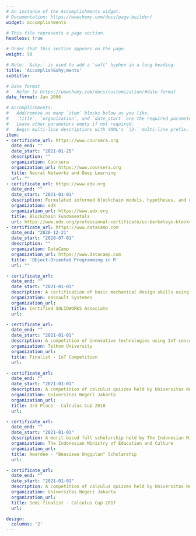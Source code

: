 ```yaml
---
# An instance of the Accomplishments widget.
# Documentation: https://wowchemy.com/docs/page-builder/
widget: accomplishments

# This file represents a page section.
headless: true

# Order that this section appears on the page.
weight: 50

# Note: `&shy;` is used to add a 'soft' hyphen in a long heading.
title: 'Accomplish&shy;ments'
subtitle:

# Date format
#   Refer to https://wowchemy.com/docs/customization/#date-format
date_format: Jan 2006

# Accomplishments.
#   Add/remove as many `item` blocks below as you like.
#   `title`, `organization`, and `date_start` are the required parameters.
#   Leave other parameters empty if not required.
#   Begin multi-line descriptions with YAML's `|2-` multi-line prefix.
item:
- certificate_url: https://www.coursera.org
  date_end: ""
  date_start: "2021-01-25"
  description: ""
  organization: Coursera
  organization_url: https://www.coursera.org
  title: Neural Networks and Deep Learning
  url: ""
- certificate_url: https://www.edx.org
  date_end: ""
  date_start: "2021-01-01"
  description: Formulated informed blockchain models, hypotheses, and use cases.
  organization: edX
  organization_url: https://www.edx.org
  title: Blockchain Fundamentals
  url: https://www.edx.org/professional-certificate/uc-berkeleyx-blockchain-fundamentals
- certificate_url: https://www.datacamp.com
  date_end: "2020-12-21"
  date_start: "2020-07-01"
  description: ""
  organization: DataCamp
  organization_url: https://www.datacamp.com
  title: 'Object-Oriented Programming in R'
  url: ""

- certificate_url: 
  date_end: ""
  date_start: "2021-01-01"
  description: A certification of basic mechanical design skills using Solidworks held by Dassault Systemes.
  organization: Dassault Systemes
  organization_url: 
  title: Certified SOLIDWORKS Associate
  url: 

- certificate_url: 
  date_end: ""
  date_start: "2021-01-01"
  description: A competition of innovative technologies using IoT concepts held by Telkom University.
  organization: Telkom University
  organization_url: 
  title: Finalist - IoT Competition
  url: 

- certificate_url: 
  date_end: ""
  date_start: "2021-01-01"
  description: A competition of calculus quizzes held by Universitas Negeri Jakarta.
  organization: Universitas Negeri Jakarta
  organization_url: 
  title: 3rd Place - Calculus Cup 2018
  url: 

- certificate_url: 
  date_end: ""
  date_start: "2021-01-01"
  description: A merit-based full scholarship held by The Indonesian Ministry of Education and Culture starting from the 3rd semester until the end of my undergraduate study.
  organization: The Indonesian Ministry of Education and Culture
  organization_url: 
  title: Awardee - "Beasiswa Unggulan" Scholarship
  url: 

- certificate_url: 
  date_end: ""
  date_start: "2021-01-01"
  description: A competition of calculus quizzes held by Universitas Negeri Jakarta.
  organization: Universitas Negeri Jakarta
  organization_url: 
  title: Semi-finalist - Calculus Cup 2017
  url: 

design:
  columns: '2' 
---
```

